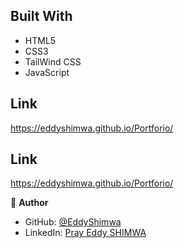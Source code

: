 ## Built With

- HTML5
- CSS3
- TailWind CSS
- JavaScript
## Link
https://eddyshimwa.github.io/Portforio/

## Link
https://eddyshimwa.github.io/Portforio/

👤 **Author**

- GitHub: [@EddyShimwa](https://github.com/EddyShimwa)
- LinkedIn: [Pray Eddy SHIMWA](https://www.linkedin.com/in/eddy-pray-shimwa/)

